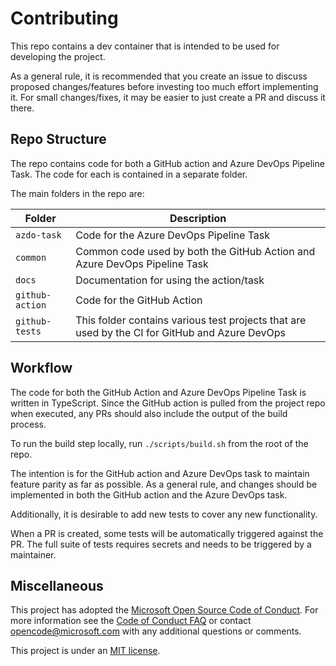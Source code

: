 # Contributing

This repo contains a dev container that is intended to be used for developing the project.

As a general rule, it is recommended that you create an issue to discuss proposed changes/features before investing too much effort implementing it. For small changes/fixes, it may be easier to just create a PR and discuss it there.

## Repo Structure

The repo contains code for both a GitHub action and Azure DevOps Pipeline Task.
The code for each is contained in a separate folder.

The main folders in the repo are:

| Folder          | Description                                                                                    |
| --------------- | ---------------------------------------------------------------------------------------------- |
| `azdo-task`     | Code for the Azure DevOps Pipeline Task                                                        |
| `common`        | Common code used by both the GitHub Action and Azure DevOps Pipeline Task                      |
| `docs`          | Documentation for using the action/task                                                        |
| `github-action` | Code for the GitHub Action                                                                     |
| `github-tests`  | This folder contains various test projects that are used by the CI for GitHub and Azure DevOps |


## Workflow

The code for both the GitHub Action and Azure DevOps Pipeline Task is written in TypeScript. Since the GitHub action is pulled from the project repo when executed, any PRs should also include the output of the build process.

To run the build step locally, run `./scripts/build.sh` from the root of the repo.

The intention is for the GitHub action and Azure DevOps task to maintain feature parity as far as possible. As a general rule, and changes should be implemented in both the GitHub action and the Azure DevOps task.

Additionally, it is desirable to add new tests to cover any new functionality.

When a PR is created, some tests will be automatically triggered against the PR. The full suite of tests requires secrets and needs to be triggered by a maintainer.

## Miscellaneous

This project has adopted the [Microsoft Open Source Code of Conduct](https://opensource.microsoft.com/codeofconduct/).
For more information see the [Code of Conduct FAQ](https://opensource.microsoft.com/codeofconduct/faq/) or
contact [opencode@microsoft.com](mailto:opencode@microsoft.com) with any additional questions or comments.

This project is under an [MIT license](LICENSE.txt).
